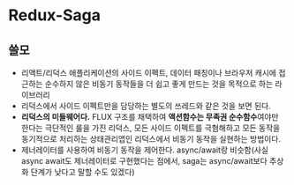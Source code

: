 # Redux-Saga

## 쓸모

- 리액트/리덕스 애플리케이션의 사이드 이펙트, 데이터 패칭이나 브라우저 캐시에 접근하는 순수하지 않은 비동기 동작들을 더 쉽고 좋게 만드는 것을 목적으로 하는 라이브러리
- 리덕스에서 사이드 이펙트만을 담당하는 별도의 쓰레드와 같은 것을 보면 된다. 
- **리덕스의 미들웨어다.** FLUX 구조를 채택하여 **액션함수는 무족권 순수함수**여야만 한다는 극단적인 룰을 가진 리덕스, 모든 사이드 이펙트를 극혐해하고 모든 동작을 동기적으로 처리하는 상태관리앱인 리덕스에서 비동기 동작을 실현하는 방법이다.
- 제너레이터를 사용하여 비동기 동작을 제어한다. async/await랑 비슷함(사실 async await도 제너레이터로 구현했다는 점에서, saga는 async/await보다 추상화 단계가 낮다고 말할 수도 있겠다)
